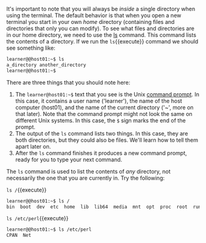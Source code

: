 It's important to note that you will always be *inside* a single directory when using the terminal. The default behavior is that when you open a new terminal you start in your own *home* directory (containing files and directories that only you can modify). To see what files and directories are in our home directory, we need to use the [ls][] command. This command lists the contents of a directory. If we run the `ls`{{execute}} command we should see something like:

```bash
learner@@host01:~$ ls
a_directory another_directory
learner@@host01:~$
```

There are three things that you should note here:

1. The `learner@host01:~$` text that you see is the Unix [command prompt][]. In this case, it contains a user name ('learner'), the name of the host computer (host01), and the name of the current directory ('~', more on that later). Note that the command prompt might not look the same on different Unix systems. In this case, the `$` sign marks the end of the prompt.
2. The output of the `ls` command lists two things. In this case, they are both directories, but they could also be files. We'll learn how to tell them apart later on.
3. After the `ls` command finishes it produces a new command prompt, ready for you to type your next command.

The `ls` command is used to list the contents of _any_ directory, not necessarily the one that you are currently in. Try the following:

`ls /`{{execute}}

```bash
learner@@host01:~$ ls /
bin  boot  dev  etc  home  lib  lib64  media  mnt  opt  proc  root  run  sbin  srv  sys  tmp  usr  var
```

`ls /etc/perl`{{execute}}

```bash
learner@@host01:~$ ls /etc/perl
CPAN  Net
```

[ls]: http://en.wikipedia.org/wiki/Ls
[command prompt]: http://en.wikipedia.org/wiki/Command_line_interface
